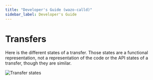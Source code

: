 ```yaml
---
title: "Developer's Guide (wazo-calld)"
sidebar_label: Developer's Guide
---
```


# Transfers

Here is the different states of a transfer. Those states are a functional representation, not a
representation of the code or the API states of a transfer, though they are similar.

![Transfer states](/images/uc-doc/system/wazo-calld/transfer-states.png)
